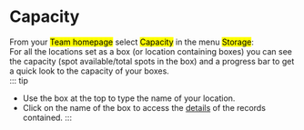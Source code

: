 # Capacity

From your <mark>Team homepage</mark> select <mark>Capacity</mark> in the menu <mark>Storage</mark>:  
For all the locations set as a box (or location containing boxes) you can see the capacity (spot available/total spots in the box) and a progress bar to get a quick look to the capacity of your boxes.  
::: tip
- Use the box at the top to type the name of your location.  
- Click on the name of the box to access the [details](/laboratory-information-management-system/storage-overview.html#details-of-a-spot) of the records contained.
:::
